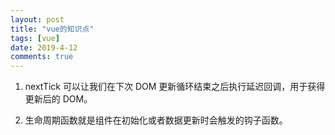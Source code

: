 ```yaml
---
layout: post
title: "vue的知识点"
tags: [vue]
date: 2019-4-12
comments: true
---
```




1. nextTick 可以让我们在下次 DOM 更新循环结束之后执行延迟回调，用于获得更新后的 DOM。

2. 生命周期函数就是组件在初始化或者数据更新时会触发的钩子函数。

